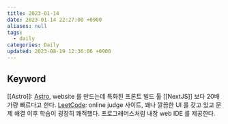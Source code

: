 ```yaml
---
title: 2023-01-14
date: 2023-01-14 22:27:00 +0900
aliases: null
tags:
  - daily
categories: Daily
updated: 2023-08-19 12:36:06 +0900
---
```


## Keyword

[[Astro]]: [Astro](https://github.com/withastro/astro), website 를 만드는데 특화된 프론트 빌드 툴 [[NextJS]] 보다 20배 가량 빠르다고 한다.
[LeetCode](https://leetcode.com): online judge 사이트,  꽤나 깔끔한 UI 를 갖고 있고 문제 해결 이후 학습이 굉장히 쾌적했다. 프로그래머스처럼 내장 web IDE 를 제공한다.
